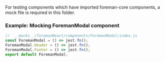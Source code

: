For testing components which have imported foreman-core components,
a mock file is required in this folder.

### Example: Mocking ForemanModal component
```js
//  __mocks__/foremanReact/components/ForemanModal/index.js
const ForemanModal = () => jest.fn();
ForemanModal.Header = () => jest.fn();
ForemanModal.Footer = () => jest.fn();
export default ForemanModal;
```
